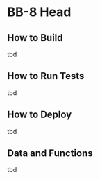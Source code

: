 # BB-8 Head

## How to Build

tbd

## How to Run Tests

tbd

## How to Deploy

tbd

## Data and Functions

tbd
